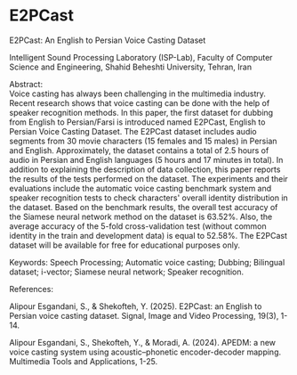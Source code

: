 # E2PCast
E2PCast: An English to Persian Voice Casting Dataset

Intelligent Sound Processing Laboratory (ISP-Lab), Faculty of Computer Science and Engineering, Shahid Beheshti University, Tehran, Iran

Abstract:  
Voice casting has always been challenging in the multimedia industry. Recent research shows that voice casting can be done with the help of speaker recognition methods. In this paper, the first dataset for dubbing from English to Persian/Farsi is introduced named E2PCast, English to Persian Voice Casting Dataset. The E2PCast dataset includes audio segments from 30 movie characters (15 females and 15 males) in Persian and English. Approximately, the dataset contains a total of 2.5 hours of audio in Persian and English languages (5 hours and 17 minutes in total). In addition to explaining the description of data collection, this paper reports the results of the tests performed on the dataset. The experiments and their evaluations include the automatic voice casting benchmark system and speaker recognition tests to check characters' overall identity distribution in the dataset. Based on the benchmark results, the overall test accuracy of the Siamese neural network method on the dataset is 63.52%. Also, the average accuracy of the 5-fold cross-validation test (without common identity in the train and development data) is equal to 52.58%. 
The E2PCast dataset will be available for free for educational purposes only. 

Keywords: 
Speech Processing; Automatic voice casting; Dubbing; Bilingual dataset; i-vector; Siamese neural network; Speaker recognition.

References: 
 
Alipour Esgandani, S., & Shekofteh, Y. (2025). E2PCast: an English to Persian voice casting dataset. Signal, Image and Video Processing, 19(3), 1-14.  
 
Alipour Esgandani, S., Shekofteh, Y., & Moradi, A. (2024). APEDM: a new voice casting system using acoustic–phonetic encoder-decoder mapping. Multimedia Tools and Applications, 1-25. 
